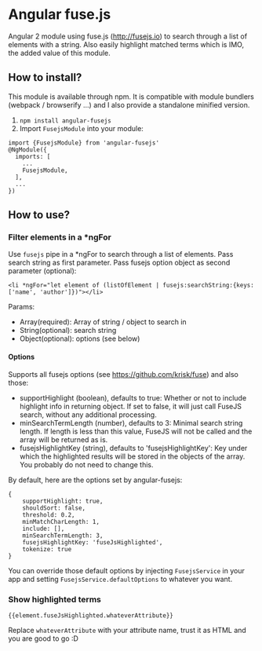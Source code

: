 # Angular fuse.js

Angular 2 module using fuse.js (http://fusejs.io) to search through a list of elements with a string. Also easily highlight matched terms which is IMO, the added value of this module.

## How to install?

This module is available through npm. It is compatible with module bundlers (webpack / browserify ...)
and I also provide a standalone minified version.

1. `npm install angular-fusejs`
2. Import `FusejsModule` into your module:
```
import {FusejsModule} from 'angular-fusejs'
@NgModule({
  imports: [
    ...
    FusejsModule,
  ],
  ...
})
```

## How to use?

### Filter elements in a *ngFor
Use `fusejs` pipe in a *ngFor to search through a list of elements. Pass search string as first parameter. Pass fusejs option object as second parameter (optional):
```
<li *ngFor="let element of (listOfElement | fusejs:searchString:{keys: ['name', 'author']})"></li>
```

Params:
- Array(required): Array of string / object  to search in
- String(optional): search string
- Object(optional): options (see below)

#### Options
Supports all fusejs options (see https://github.com/krisk/fuse) and also those:
- supportHighlight (boolean), defaults to true: Whether or not to include highlight info in returning object. If set to false, it will just call FuseJS search, without any additional processing.
- minSearchTermLength (number), defaults to 3: Minimal search string length. If length is less than this value, FuseJS will not be called and the array will be returned as is.
- fusejsHighlightKey (string), defaults to 'fusejsHighlightKey': Key under which the highlighted results will be stored in the objects of the array. You probably do not need to change this.

By default, here are the options set by angular-fusejs:
```
{
    supportHighlight: true,
    shouldSort: false,
    threshold: 0.2,
    minMatchCharLength: 1,
    include: [],
    minSearchTermLength: 3,
    fusejsHighlightKey: 'fuseJsHighlighted',
    tokenize: true
}
```

You can override those default options by injecting `FusejsService` in your app and setting `FusejsService.defaultOptions` to whatever you want.

### Show highlighted terms
```
{{element.fuseJsHighlighted.whateverAttribute}}
```
Replace `whateverAttribute` with your attribute name, trust it as HTML and you are good to go :D